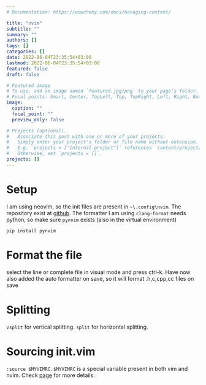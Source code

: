 ```yaml
---
# Documentation: https://wowchemy.com/docs/managing-content/

title: "nvim"
subtitle: ""
summary: ""
authors: []
tags: []
categories: []
date: 2022-06-04T23:35:54+03:00
lastmod: 2022-06-04T23:35:54+03:00
featured: false
draft: false

# Featured image
# To use, add an image named `featured.jpg/png` to your page's folder.
# Focal points: Smart, Center, TopLeft, Top, TopRight, Left, Right, BottomLeft, Bottom, BottomRight.
image:
  caption: ""
  focal_point: ""
  preview_only: false

# Projects (optional).
#   Associate this post with one or more of your projects.
#   Simply enter your project's folder or file name without extension.
#   E.g. `projects = ["internal-project"]` references `content/project/deep-learning/index.md`.
#   Otherwise, set `projects = []`.
projects: []
---
```


# Setup
I am using neovim, so the init files are present in `~\.config\nvim`. The repository exist at [github](https://github.com/aloksethi/nvim). The formatter I am using `clang-format` needs python, so make sure `pynvim` exists (also in the virtual environment)
```shell
pip install pynvim
```

# Format the file
select the line or complete file in visual mode and press ctrl-k.
Have now also added the auto formatter on save, so it will format .h,c,cpp,cc files on save

# Splitting
`vsplit` for vertical splitting. `split` for horizontal splitting.

# Sourcing init.vim
`:source $MYVIMRC`.
`$MYVIMRC` is a special variable present in both vim and nvim.
Check [page](https://dev.to/reobin/reload-init-vim-without-restarting-neovim-1h82) for more details.
